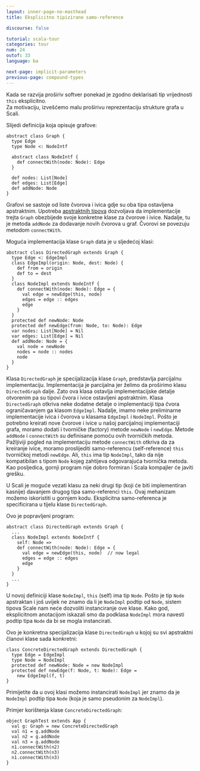 ```yaml
---
layout: inner-page-no-masthead
title: Eksplicitno tipizirane samo-reference

discourse: false

tutorial: scala-tour
categories: tour
num: 24
outof: 33
language: ba

next-page: implicit-parameters
previous-page: compound-types
---
```


Kada se razvija proširiv softver ponekad je zgodno deklarisati tip vrijednosti `this` eksplicitno.  
Za motivaciju, izvešćemo malu proširivu reprezentaciju strukture grafa u Scali.

Slijedi definicija koja opisuje grafove:

    abstract class Graph {
      type Edge
      type Node <: NodeIntf
	  
      abstract class NodeIntf {
        def connectWith(node: Node): Edge
      }
	  
      def nodes: List[Node]
      def edges: List[Edge]
      def addNode: Node
    }

Grafovi se sastoje od liste čvorova i ivica gdje su oba tipa ostavljena apstraktnim.
Upotreba [apstraktnih tipova](abstract-types.html) dozvoljava da implementacije trejta `Graph` obezbijede svoje konkretne klase za čvorove i ivice.
Nadalje, tu je metoda `addNode` za dodavanje novih čvorova u graf. Čvorovi se povezuju metodom `connectWith`.

Moguća implementacija klase `Graph` data je u sljedećoj klasi:

    abstract class DirectedGraph extends Graph {
      type Edge <: EdgeImpl
      class EdgeImpl(origin: Node, dest: Node) {
        def from = origin
        def to = dest
      }
      class NodeImpl extends NodeIntf {
        def connectWith(node: Node): Edge = {
          val edge = newEdge(this, node)
          edges = edge :: edges
          edge
        }
      }
      protected def newNode: Node
      protected def newEdge(from: Node, to: Node): Edge
      var nodes: List[Node] = Nil
      var edges: List[Edge] = Nil
      def addNode: Node = {
        val node = newNode
        nodes = node :: nodes
        node
      }
    }

Klasa `DirectedGraph` je specijalizacija klase `Graph`, predstavlja parcijalnu implementaciju.
Implementacija je parcijalna jer želimo da proširimo klasu `DirectedGraph` dalje.
Zato ova klasa ostavlja implementacijske detalje otvorenim pa su tipovi čvora i ivice ostavljeni apstraktnim.
Klasa `DirectedGraph` otkriva neke dodatne detalje o implementaciji tipa čvora ograničavanjem ga klasom `EdgeImpl`.
Nadalje, imamo neke preliminarne implementacije ivica i čvorova u klasama `EdgeImpl` i `NodeImpl`.
Pošto je potrebno kreirati nove čvorove i ivice u našoj parcijalnoj implementaciji grafa,
moramo dodati i tvorničke (factory) metode `newNode` i `newEdge`.
Metode `addNode` i `connectWith` su definisane pomoću ovih tvorničkih metoda.
Pažljiviji pogled na implementaciju metode `connectWith` otkriva da za kreiranje ivice,
moramo proslijediti samo-referencu (self-reference) `this` tvorničkoj metodi `newEdge`.
Ali, `this` ima tip `NodeImpl`, tako da nije kompatibilan s tipom `Node` kojeg zahtijeva odgovarajuća tvornička metoda.
Kao posljedica, gornji program nije dobro formiran i Scala kompajler će javiti grešku.

U Scali je moguće vezati klasu za neki drugi tip (koji će biti implementiran kasnije)
davanjem drugog tipa samo-referenci `this`.
Ovaj mehanizam možemo iskoristiti u gornjem kodu.
Eksplicitna samo-referenca je specificirana u tijelu klase `DirectedGraph`.

Ovo je popravljeni program:

    abstract class DirectedGraph extends Graph {
      ...
      class NodeImpl extends NodeIntf {
        self: Node =>
        def connectWith(node: Node): Edge = {
          val edge = newEdge(this, node)  // now legal
          edges = edge :: edges
          edge
        }
      }
      ...
    }

U novoj definiciji klase `NodeImpl`, `this` (self) ima tip `Node`. Pošto je tip `Node` apstraktan i još uvijek ne znamo da li je `NodeImpl`
podtip od `Node`, sistem tipova Scale nam neće dozvoliti instanciranje ove klase.
Kako god, eksplicitnom anotacijom iskazali smo da podklasa `NodeImpl`
mora navesti podtip tipa `Node` da bi se mogla instancirati.

Ovo je konkretna specijalizacija klase `DirectedGraph` u kojoj su svi apstraktni članovi klase sada konkretni:

    class ConcreteDirectedGraph extends DirectedGraph {
      type Edge = EdgeImpl
      type Node = NodeImpl
      protected def newNode: Node = new NodeImpl
      protected def newEdge(f: Node, t: Node): Edge =
        new EdgeImpl(f, t)
    }

Primijetite da u ovoj klasi možemo instancirati `NodeImpl` jer znamo da je `NodeImpl`
podtip tipa `Node` (koja je samo pseudonim za `NodeImpl`).

Primjer korištenja klase `ConcreteDirectedGraph`:

    object GraphTest extends App {
      val g: Graph = new ConcreteDirectedGraph
      val n1 = g.addNode
      val n2 = g.addNode
      val n3 = g.addNode
      n1.connectWith(n2)
      n2.connectWith(n3)
      n1.connectWith(n3)
    }

